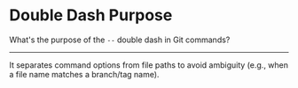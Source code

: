# Double Dash Purpose

What's the purpose of the `--` double dash in Git commands?

---

It separates command options from file paths to avoid ambiguity (e.g., when a file name matches a branch/tag name).
